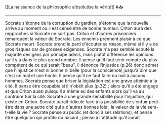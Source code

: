 [[La naissance de la philosophie albsolutise la vérité]] #📥 

---
Socrate s'étonne de la corruption du gardien, s'étonne que la nouvelle arrive au moment où il est censé être de bonne humeur. Criton aura des repproches si Socrate ne sort pas. Criton et d'autres prisonniers remarquent la valeur de Socrate. Les ennemis prennent plaisir à ce que Socrate meurt. 
Socrate prend le parti d'écouter sa *raison*, même si il y a de gros risques car de grosses exigences. 
Socrate n'a pas semblé écouté la majorité des gens par principe admis, mais plutôt différence les opinions qu'il y a dans le plus grand nombre. Il pense qu'il faut tenir compte du plus compétent de ce qui serait "beau". 
Il dénonce l'injustice (p.26) donc admet que l'injustice n'est ni bonne ni belle (pour la conscience) jusqu'à dire que c'est un mal et une honte. Il pense qu'il ne faut faire du mal à aucuns hommes. 
Socrate pense que briser la législation est une grave atteinte à la cité.
Il pense être coupable si il n'obéit plus (p.32) ; alors qu'il a été engagé et que Criton aussi puisqu'il a même eu des enfants alors qu'il va au contraire fuir la cité. Socrate a une grande sensibilité pour l'injustice, qui existe en Criton. Socrate paraît ridicule face à la possibilité de s'enfuir peut-être dans une autre cité qui a d'autres bonnes lois ; la valeur de la vie sera-t-elle la vie ? Socrate pense au public (et donc à ses relations), et pense être quelqu'un qui profite du hasard ; pense à l'attitude qu'il aurait